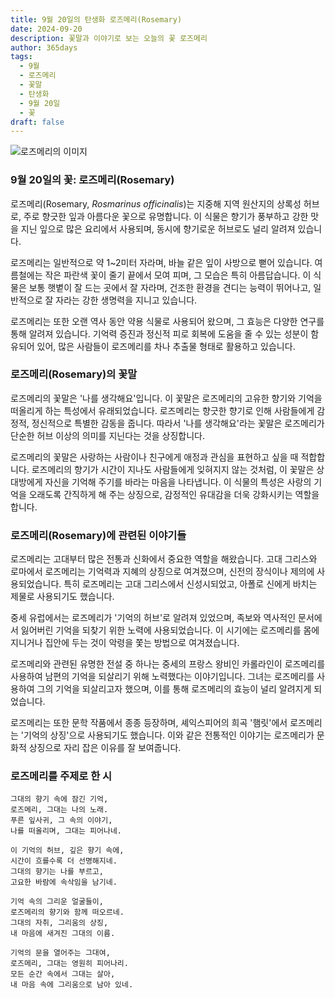 ```yaml
---
title: 9월 20일의 탄생화 로즈메리(Rosemary)
date: 2024-09-20
description: 꽃말과 이야기로 보는 오늘의 꽃 로즈메리
author: 365days
tags:
  - 9월
  - 로즈메리
  - 꽃말
  - 탄생화
  - 9월 20일
  - 꽃
draft: false
---
```


![로즈메리의 이미지](https://cdn.pixabay.com/photo/2015/12/13/00/11/rosemary-1090419_640.jpg#center)


### 9월 20일의 꽃: 로즈메리(Rosemary)

로즈메리(Rosemary, *Rosmarinus officinalis*)는 지중해 지역 원산지의 상록성 허브로, 주로 향긋한 잎과 아름다운 꽃으로 유명합니다. 이 식물은 향기가 풍부하고 강한 맛을 지닌 잎으로 많은 요리에서 사용되며, 동시에 향기로운 허브로도 널리 알려져 있습니다.

로즈메리는 일반적으로 약 1~2미터 자라며, 바늘 같은 잎이 사방으로 뻗어 있습니다. 여름철에는 작은 파란색 꽃이 줄기 끝에서 모여 피며, 그 모습은 특히 아름답습니다. 이 식물은 보통 햇볕이 잘 드는 곳에서 잘 자라며, 건조한 환경을 견디는 능력이 뛰어나고, 일반적으로 잘 자라는 강한 생명력을 지니고 있습니다.

로즈메리는 또한 오랜 역사 동안 약용 식물로 사용되어 왔으며, 그 효능은 다양한 연구를 통해 알려져 있습니다. 기억력 증진과 정신적 피로 회복에 도움을 줄 수 있는 성분이 함유되어 있어, 많은 사람들이 로즈메리를 차나 추출물 형태로 활용하고 있습니다.

### 로즈메리(Rosemary)의 꽃말

로즈메리의 꽃말은 '나를 생각해요'입니다. 이 꽃말은 로즈메리의 고유한 향기와 기억을 떠올리게 하는 특성에서 유래되었습니다. 로즈메리는 향긋한 향기로 인해 사람들에게 감정적, 정신적으로 특별한 감동을 줍니다. 따라서 '나를 생각해요'라는 꽃말은 로즈메리가 단순한 허브 이상의 의미를 지닌다는 것을 상징합니다.

로즈메리의 꽃말은 사랑하는 사람이나 친구에게 애정과 관심을 표현하고 싶을 때 적합합니다. 로즈메리의 향기가 시간이 지나도 사람들에게 잊혀지지 않는 것처럼, 이 꽃말은 상대방에게 자신을 기억해 주기를 바라는 마음을 나타냅니다. 이 식물의 특성은 사랑의 기억을 오래도록 간직하게 해 주는 상징으로, 감정적인 유대감을 더욱 강화시키는 역할을 합니다.

### 로즈메리(Rosemary)에 관련된 이야기들

로즈메리는 고대부터 많은 전통과 신화에서 중요한 역할을 해왔습니다. 고대 그리스와 로마에서 로즈메리는 기억력과 지혜의 상징으로 여겨졌으며, 신전의 장식이나 제의에 사용되었습니다. 특히 로즈메리는 고대 그리스에서 신성시되었고, 아폴로 신에게 바치는 제물로 사용되기도 했습니다.

중세 유럽에서는 로즈메리가 '기억의 허브'로 알려져 있었으며, 족보와 역사적인 문서에서 잃어버린 기억을 되찾기 위한 노력에 사용되었습니다. 이 시기에는 로즈메리를 몸에 지니거나 집안에 두는 것이 악령을 쫓는 방법으로 여겨졌습니다.

로즈메리와 관련된 유명한 전설 중 하나는 중세의 프랑스 왕비인 카롤라인이 로즈메리를 사용하여 남편의 기억을 되살리기 위해 노력했다는 이야기입니다. 그녀는 로즈메리를 사용하여 그의 기억을 되살리고자 했으며, 이를 통해 로즈메리의 효능이 널리 알려지게 되었습니다.

로즈메리는 또한 문학 작품에서 종종 등장하며, 셰익스피어의 희곡 '햄릿'에서 로즈메리는 '기억의 상징'으로 사용되기도 했습니다. 이와 같은 전통적인 이야기는 로즈메리가 문화적 상징으로 자리 잡은 이유를 잘 보여줍니다.

### 로즈메리를 주제로 한 시

	그대의 향기 속에 잠긴 기억,
	로즈메리, 그대는 나의 노래.
	푸른 잎사귀, 그 속의 이야기,
	나를 떠올리며, 그대는 피어나네.
	
	이 기억의 허브, 깊은 향기 속에,
	시간이 흐를수록 더 선명해지네.
	그대의 향기는 나를 부르고,
	고요한 바람에 속삭임을 남기네.
	
	기억 속의 그리운 얼굴들이,
	로즈메리의 향기와 함께 떠오르네.
	그대의 자취, 그리움의 상징,
	내 마음에 새겨진 그대의 이름.
	
	기억의 문을 열어주는 그대여,
	로즈메리, 그대는 영원히 피어나리.
	모든 순간 속에서 그대는 살아,
	내 마음 속에 그리움으로 남아 있네.